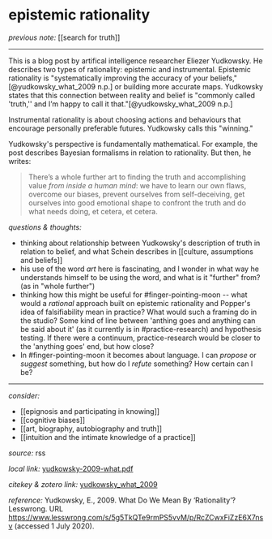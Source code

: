 # epistemic rationality 

_previous note:_ [[search for truth]]

---

This is a blog post by artifical intelligence researcher Eliezer Yudkowsky. He describes two types of rationality: epistemic and instrumental. Epistemic rationality is "systematically improving the accuracy of your beliefs,"[@yudkowsky_what_2009 n.p.] or building more accurate maps. Yudkowsky states that this connection between reality and belief is "commonly called 'truth,'' and I’m happy to call it that."[@yudkowsky_what_2009 n.p.]

Instrumental rationality is about choosing actions and behaviours that encourage personally preferable futures. Yudkowsky calls this "winning."

Yudkowsky's perspective is fundamentally mathematical. For example, the post describes Bayesian formalisms in relation to rationality. But then, he writes:

>There’s a whole further art to finding the truth and accomplishing value _from inside a human mind_: we have to learn our own flaws, overcome our biases, prevent ourselves from self-deceiving, get ourselves into good emotional shape to confront the truth and do what needs doing, et cetera, et cetera.



_questions & thoughts:_

- thinking about relationship between Yudkowsky's description of truth in relation to belief, and what Schein describes in [[culture, assumptions and beliefs]]
- his use of the word _art_ here is fascinating, and I wonder in what way he understands himself to be using the word, and what is it "further" from? (as in "whole further")
- thinking how this might be useful for #finger-pointing-moon -- what would a _rational_ approach built on epistemic rationality and Popper's idea of falsifiability mean in practice? What would such a framing do in the studio? Some kind of line between 'anthing goes and anything can be said about it' (as it currently is in #practice-research) and hypothesis testing. If there were a continuum, practice-research would be closer to the 'anything goes' end, but how close? 
- In #finger-pointing-moon it becomes about language. I can _propose_ or _suggest_ something, but how do I _refute_ something? How certain can I be? 

--- 

_consider:_

- [[epignosis and participating in knowing]]
- [[cognitive biases]]
- [[art, biography, autobiography and truth]]
- [[intuition and the intimate knowledge of a practice]]

_source:_ rss

_local link:_ [yudkowsky-2009-what.pdf](hook://file/mNlfEdcai?p=c2tlbGxpcy9Eb3dubG9hZHM=&n=yudkowsky-2009-what.pdf)

_citekey & zotero link:_ [yudkowsky_what_2009](zotero://select/items/1_LAX3THBR)

_reference:_ Yudkowsky, E., 2009. What Do We Mean By ‘Rationality’? Lesswrong. URL <https://www.lesswrong.com/s/5g5TkQTe9rmPS5vvM/p/RcZCwxFiZzE6X7nsv> (accessed 1 July 2020).



